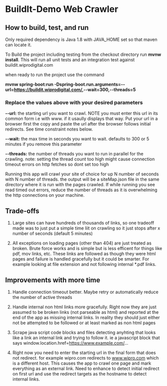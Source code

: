 # BuildIt-Demo Web Crawler

## How to build, test, and run
Only required dependency is Java 1.8 with JAVA_HOME set so that maven can locate it.

To Build the project including testing from the checkout directory run
**mvnw install**.  This will run all unit tests and an integration test against buildit.wiprodigital.com

when ready to run the project use the command

**mvnw spring-boot:run -Dspring-boot.run.arguments=--url=<https://buildit.wiprodigital.com/>,--wait=300,--threads=5**

### Replace the values above with your  desired parameters
**--url:**   the starting url you want to crawl.  NOTE you must enter this url in its common form i.e with www. if it usaully displays that way.  Put your url in a browser first the copy and paste the url after the browser follows initial redirects.  See time constraint notes below.

**--wait:** the max time in seconds you want to wait.  defaults to 300 or 5 minutes if you remove this parameter

**--threads:** the number of threads you want to run in parallel for the crawling.  note:  setting the thread count too high might cause connection timeout errors on http fetches so dont set too high

Running this app will crawl your site of choice for up N number of seconds with N number of threads.   the output will be a siteMap.json file in the same directory where it is run with the pages crawled.
If while running you see read timed out errors, reduce the number of threads as it is overwhelming the http connections on your machine.

## Trade-offs
1. Large sites can have hundreds of thousands of links, so one tradeoff made was
to just put a simple time liit on crawling so it just stops after x number of seconds (default 5 minutes)

2. All exceptions on loading pages (other than 404) are just treated as broken.  Brute force works and is simple but is less efficent for
things like pdf, mov links, etc.  These links are followed as though they were html pages and failure is handled gracefully but it could be smarter.
For example looking at file extension and not following internal *.pdf links.

## Improvements with more time
1. Handle connection timeout better.   Maybe retry or automatically reduce the number of active threads

2. Handle internal non html links more gracefully.    Right now they are just assumed to be broken links (not parseable as html)
and reported at the end of the app as missing internal links.  In reality they should just either not be attempted to be followed or at least marked as non html pages

3. Scrape java script code blocks and files detecting anyhting that looks like a link an internal link and trying to follow it.
ie a javascript block that says window.location.href=https://www.example.com/...

4. Right now you need to enter the starting url in the final form that does not redirect.  for example wipro.com redirects to www.wipro.com which is a different host.
This causes the app to crawl one page and mark everything as an external link.  Need to enhance to detect initial redirect on first url and
use the redirect targets as the hostname to detect internal links.
